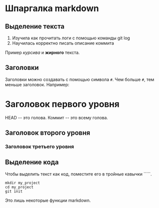 # Шпаргалка markdown

## Выделение текста

1. Изучила как прочитать логи с помощью команды git log
2. Научилась корректно писать описание коммита

Пример _курсива_ и **жирного** текста.

## Заголовки

Заголовки можно создавать с помощью символа `#`. Чем больше `#`, тем меньше заголовок. Например:

# Заголовок первого уровня
HEAD -- это голова.
Коммит -- это всему голова.

## Заголовок второго уровня
### Заголовок третьего уровня

## Выделение кода

Чтобы выделить текст как код, поместите его в тройные кавычки `````. 

```
mkdir my_project
cd my_project
git init
```
Это лишь некоторые функции markdown.